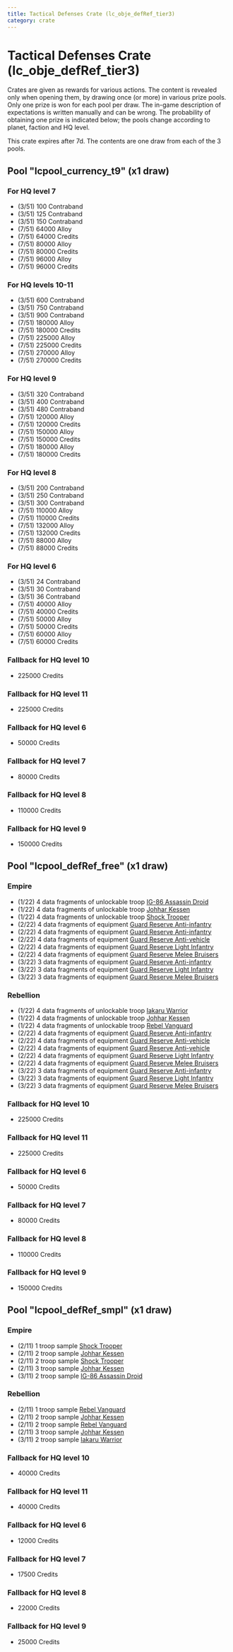 ```yaml
---
title: Tactical Defenses Crate (lc_obje_defRef_tier3)
category: crate
---
```


# Tactical Defenses Crate (lc_obje_defRef_tier3)

Crates are given as rewards for various actions. The content is revealed only when opening them, by drawing once (or more) in various prize pools. Only one prize is won for each pool per draw. The in-game description of expectations is written manually and can be wrong. The probability of obtaining one prize is indicated below; the pools change according to planet, faction and HQ level.

This crate expires after 7d. The contents are one draw from each of the 3 pools.

## Pool "lcpool_currency_t9" (x1 draw)

### For HQ level 7

  * (3/51) 100 Contraband
  * (3/51) 125 Contraband
  * (3/51) 150 Contraband
  * (7/51) 64000 Alloy
  * (7/51) 64000 Credits
  * (7/51) 80000 Alloy
  * (7/51) 80000 Credits
  * (7/51) 96000 Alloy
  * (7/51) 96000 Credits

### For HQ levels 10-11

  * (3/51) 600 Contraband
  * (3/51) 750 Contraband
  * (3/51) 900 Contraband
  * (7/51) 180000 Alloy
  * (7/51) 180000 Credits
  * (7/51) 225000 Alloy
  * (7/51) 225000 Credits
  * (7/51) 270000 Alloy
  * (7/51) 270000 Credits

### For HQ level 9

  * (3/51) 320 Contraband
  * (3/51) 400 Contraband
  * (3/51) 480 Contraband
  * (7/51) 120000 Alloy
  * (7/51) 120000 Credits
  * (7/51) 150000 Alloy
  * (7/51) 150000 Credits
  * (7/51) 180000 Alloy
  * (7/51) 180000 Credits

### For HQ level 8

  * (3/51) 200 Contraband
  * (3/51) 250 Contraband
  * (3/51) 300 Contraband
  * (7/51) 110000 Alloy
  * (7/51) 110000 Credits
  * (7/51) 132000 Alloy
  * (7/51) 132000 Credits
  * (7/51) 88000 Alloy
  * (7/51) 88000 Credits

### For HQ level 6

  * (3/51) 24 Contraband
  * (3/51) 30 Contraband
  * (3/51) 36 Contraband
  * (7/51) 40000 Alloy
  * (7/51) 40000 Credits
  * (7/51) 50000 Alloy
  * (7/51) 50000 Credits
  * (7/51) 60000 Alloy
  * (7/51) 60000 Credits

### Fallback for HQ level 10

  * 225000 Credits

### Fallback for HQ level 11

  * 225000 Credits

### Fallback for HQ level 6

  * 50000 Credits

### Fallback for HQ level 7

  * 80000 Credits

### Fallback for HQ level 8

  * 110000 Credits

### Fallback for HQ level 9

  * 150000 Credits

## Pool "lcpool_defRef_free" (x1 draw)

### Empire

  * (1/22) 4 data fragments of unlockable troop [IG-86 Assassin Droid](IG86Droid)
  * (1/22) 4 data fragments of unlockable troop [Johhar Kessen](EmpireJohhar)
  * (1/22) 4 data fragments of unlockable troop [Shock Trooper](Shock)
  * (2/22) 4 data fragments of equipment [Guard Reserve Anti-infantry](eqpEmpireBarracksSummonHeavy)
  * (2/22) 4 data fragments of equipment [Guard Reserve Anti-infantry](eqpEmpireFactorySummonLight)
  * (2/22) 4 data fragments of equipment [Guard Reserve Anti-vehicle](eqpEmpireFactorySummonHeavy)
  * (2/22) 4 data fragments of equipment [Guard Reserve Light Infantry](eqpEmpireBarracksSummonLight)
  * (2/22) 4 data fragments of equipment [Guard Reserve Melee Bruisers](eqpEmpireBarracksSummonMedium)
  * (3/22) 3 data fragments of equipment [Guard Reserve Anti-infantry](eqpEmpireFactorySummonLight)
  * (3/22) 3 data fragments of equipment [Guard Reserve Light Infantry](eqpEmpireBarracksSummonLight)
  * (3/22) 3 data fragments of equipment [Guard Reserve Melee Bruisers](eqpEmpireBarracksSummonMedium)

### Rebellion

  * (1/22) 4 data fragments of unlockable troop [Iakaru Warrior](IakaruWarrior)
  * (1/22) 4 data fragments of unlockable troop [Johhar Kessen](RebelJohhar)
  * (1/22) 4 data fragments of unlockable troop [Rebel Vanguard](Vanguard)
  * (2/22) 4 data fragments of equipment [Guard Reserve Anti-infantry](eqpRebelFactorySummonLight)
  * (2/22) 4 data fragments of equipment [Guard Reserve Anti-vehicle](eqpRebelBarracksSummonHeavy)
  * (2/22) 4 data fragments of equipment [Guard Reserve Anti-vehicle](eqpRebelFactorySummonHeavy)
  * (2/22) 4 data fragments of equipment [Guard Reserve Light Infantry](eqpRebelBarracksSummonLight)
  * (2/22) 4 data fragments of equipment [Guard Reserve Melee Bruisers](eqpRebelBarracksSummonMedium)
  * (3/22) 3 data fragments of equipment [Guard Reserve Anti-infantry](eqpRebelFactorySummonLight)
  * (3/22) 3 data fragments of equipment [Guard Reserve Light Infantry](eqpRebelBarracksSummonLight)
  * (3/22) 3 data fragments of equipment [Guard Reserve Melee Bruisers](eqpRebelBarracksSummonMedium)

### Fallback for HQ level 10

  * 225000 Credits

### Fallback for HQ level 11

  * 225000 Credits

### Fallback for HQ level 6

  * 50000 Credits

### Fallback for HQ level 7

  * 80000 Credits

### Fallback for HQ level 8

  * 110000 Credits

### Fallback for HQ level 9

  * 150000 Credits

## Pool "lcpool_defRef_smpl" (x1 draw)

### Empire

  * (2/11) 1 troop sample [Shock Trooper](Shock)
  * (2/11) 2 troop sample [Johhar Kessen](EmpireJohhar)
  * (2/11) 2 troop sample [Shock Trooper](Shock)
  * (2/11) 3 troop sample [Johhar Kessen](EmpireJohhar)
  * (3/11) 2 troop sample [IG-86 Assassin Droid](IG86Droid)

### Rebellion

  * (2/11) 1 troop sample [Rebel Vanguard](Vanguard)
  * (2/11) 2 troop sample [Johhar Kessen](RebelJohhar)
  * (2/11) 2 troop sample [Rebel Vanguard](Vanguard)
  * (2/11) 3 troop sample [Johhar Kessen](RebelJohhar)
  * (3/11) 2 troop sample [Iakaru Warrior](IakaruWarrior)

### Fallback for HQ level 10

  * 40000 Credits

### Fallback for HQ level 11

  * 40000 Credits

### Fallback for HQ level 6

  * 12000 Credits

### Fallback for HQ level 7

  * 17500 Credits

### Fallback for HQ level 8

  * 22000 Credits

### Fallback for HQ level 9

  * 25000 Credits